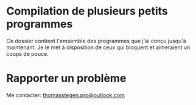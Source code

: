 
Compilation de plusieurs petits programmes
==========================================

Ce dossier contient l'emsemble des programmes que j'ai conçu jusqu'à maintenant.
Je le met à disposition de ceux qui bloquent et aimeraient un coups de pouce.


Rapporter un problème
=====================

Me contacter: thomasstegen.pro@outlook.com
